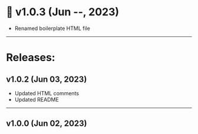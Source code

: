 # :construction: v1.0.3 (Jun --, 2023)

- Renamed boilerplate HTML file

---

# Releases:

## v1.0.2 (Jun 03, 2023)

- Updated HTML comments
- Updated README

---

## v1.0.0 (Jun 02, 2023)
